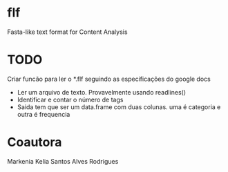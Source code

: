 # flf
Fasta-like text format for Content Analysis 

# TODO
Criar funcão para ler o \*.flf seguindo as especificações do google docs   
- Ler um arquivo de texto. Provavelmente usando readlines()
- Identificar e contar o número de tags
- Saida tem que ser um data.frame com duas colunas. uma é categoria e outra é frequencia

# Coautora
Markenia Kelia Santos Alves Rodrigues
